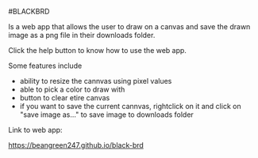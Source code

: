 #BLACKBRD

Is a web app that allows the user to draw on a canvas and save the drawn image as a png file in their downloads folder.

Click the help button to know how to use the web app.

Some features include
* ability to resize the cannvas using pixel values
* able to pick a color to draw with
* button to clear etire canvas
* if you want to save the current cannvas, rightclick on it and click on "save image as..." to save image to downloads folder

Link to web app:

https://beangreen247.github.io/black-brd

